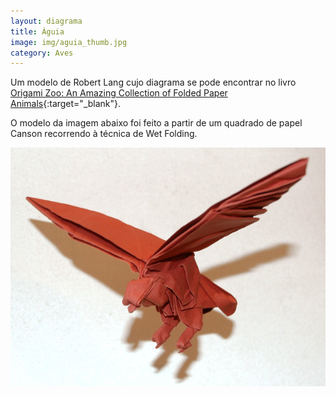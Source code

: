 ```yaml
---
layout: diagrama
title: Águia
image: img/aguia_thumb.jpg
category: Aves
---
```


Um modelo de Robert Lang cujo diagrama se pode encontrar no livro [Origami Zoo: An Amazing Collection of Folded Paper Animals](https://www.amazon.co.uk/gp/product/0312040156/ref=as_li_tl?ie=UTF8&camp=1634&creative=6738&creativeASIN=0312040156&linkCode=as2&tag=dobrarpapel-21&linkId=c63899de01b7a0a1a038bb7471c812b5){:target="_blank"}. 

O modelo da imagem abaixo foi feito a partir de um quadrado de papel Canson recorrendo à técnica de Wet Folding.

![Águia](../img/aguia.jpg)